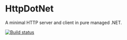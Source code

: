 # HttpDotNet

A minimal HTTP server and client in pure managed .NET.

[![Build status](https://ci.appveyor.com/api/projects/status/hw8ag5y7txnpfjxv?svg=true)](https://ci.appveyor.com/project/LukasBoersma/httpdotnet)
